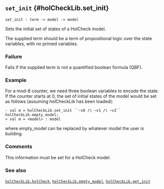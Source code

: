 ## `set_init` {#holCheckLib.set_init}


```
set_init : term -> model -> model
```



Sets the initial set of states of a HolCheck model.


The supplied term should be a term of propositional logic over the state variables, with no primed variables.

### Failure

Fails if the supplied term is not a quantified boolean formula (QBF).

### Example

For a mod-8 counter, we need three boolean variables to encode the state. If the counter starts at 0, the set of initial states of the
model would be set as follows (assuming holCheckLib has been loaded):

    
    - val m = holCheckLib.set_init ``~v0 /\ ~v1 /\ ~v2`` holCheckLib.empty_model;
    > val m = <model> : model
    

where empty_model can be replaced by whatever model the user is building.

### Comments

This information must be set for a HolCheck model.

### See also

[`holCheckLib.holCheck`](#holCheckLib.holCheck), [`holCheckLib.empty_model`](#holCheckLib.empty_model), [`holCheckLib.get_init`](#holCheckLib.get_init)

